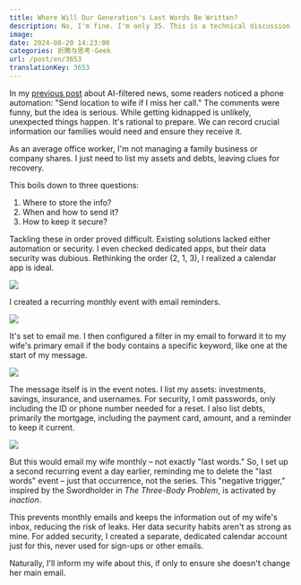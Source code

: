 ```yaml
---
title: Where Will Our Generation's Last Words Be Written?
description: No, I'm fine. I'm only 35. This is a technical discussion.
image:
date: 2024-08-20 14:23:00
categories: 折腾与思考-Geek
url: /post/en/3653
translationKey: 3653
---
```


In my [previous post](https://victor42.eth.limo/post/3652/) about AI-filtered news, some readers noticed a phone automation: "Send location to wife if I miss her call." The comments were funny, but the idea is serious. While getting kidnapped is unlikely, unexpected things happen. It's rational to prepare. We can record crucial information our families would need and ensure they receive it.

As an average office worker, I'm not managing a family business or company shares. I just need to list my assets and debts, leaving clues for recovery.

This boils down to three questions:

1.  Where to store the info?
2.  When and how to send it?
3.  How to keep it secure?

Tackling these in order proved difficult. Existing solutions lacked either automation or security. I even checked dedicated apps, but their data security was dubious. Rethinking the order (2, 1, 3), I realized a calendar app is ideal.

![](https://cdn.victor42.work/posts/2024-08/ca91f7cba9e630d53033d7ef0d1253e2.jpg)

I created a recurring monthly event with email reminders.

![](https://cdn.victor42.work/posts/2024-08/62579ed37df278f49d5021b071a10c2c.jpg)

It's set to email me. I then configured a filter in my email to forward it to my wife's primary email if the body contains a specific keyword, like one at the start of my message.

![](https://cdn.victor42.work/posts/2024-08/ab7f8b818ec04f4effe2bd9a11090dda.jpg)

The message itself is in the event notes. I list my assets: investments, savings, insurance, and usernames. For security, I omit passwords, only including the ID or phone number needed for a reset. I also list debts, primarily the mortgage, including the payment card, amount, and a reminder to keep it current.

![](https://cdn.victor42.work/posts/2024-08/928065980cc3f8d0bc56f2ab9a441044.jpg)

But this would email my wife monthly – not exactly "last words." So, I set up a second recurring event a day earlier, reminding me to delete the "last words" event – just that occurrence, not the series. This "negative trigger," inspired by the Swordholder in *The Three-Body Problem*, is activated by *inaction*.

This prevents monthly emails and keeps the information out of my wife's inbox, reducing the risk of leaks. Her data security habits aren't as strong as mine. For added security, I created a separate, dedicated calendar account just for this, never used for sign-ups or other emails.

Naturally, I'll inform my wife about this, if only to ensure she doesn't change her main email.
